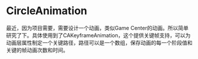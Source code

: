 # CircleAnimation
最近，因为项目需要，需要设计一个动画，类似Game Center的动画。所以简单研究了下。具体使用到了CAKeyframeAnimation，这个提供关键帧支持，可以为动画层属性制定一个关键路径，路径可以是一个数组，保存动画的每一个阶段值和关键的帧动画次数和时间。
